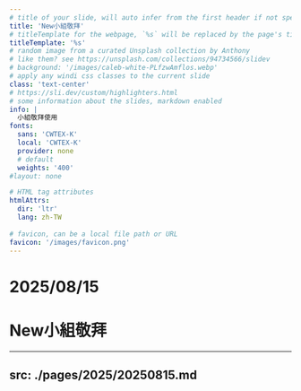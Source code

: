 ```yaml
---
# title of your slide, will auto infer from the first header if not specified
title: 'New小組敬拜'
# titleTemplate for the webpage, `%s` will be replaced by the page's title
titleTemplate: '%s'
# random image from a curated Unsplash collection by Anthony
# like them? see https://unsplash.com/collections/94734566/slidev
# background: '/images/caleb-white-PLfzwAmflos.webp'
# apply any windi css classes to the current slide
class: 'text-center'
# https://sli.dev/custom/highlighters.html
# some information about the slides, markdown enabled
info: |
  小組敬拜使用
fonts:
  sans: 'CWTEX-K'
  local: 'CWTEX-K'
  provider: none
  # default
  weights: '400'
#layout: none

# HTML tag attributes
htmlAttrs:
  dir: 'ltr'
  lang: zh-TW
  
# favicon, can be a local file path or URL
favicon: '/images/favicon.png'
---
```


 # 2025/08/15
 # New小組敬拜

---
src: ./pages/2025/20250815.md
---
